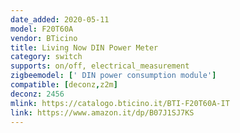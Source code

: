 ```yaml
---
date_added: 2020-05-11
model: F20T60A
vendor: BTicino
title: Living Now DIN Power Meter
category: switch
supports: on/off, electrical_measurement
zigbeemodel: [' DIN power consumption module']
compatible: [deconz,z2m]
deconz: 2456
mlink: https://catalogo.bticino.it/BTI-F20T60A-IT
link: https://www.amazon.it/dp/B07J1SJ7KS
---
```

